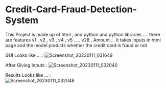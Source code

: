 # Credit-Card-Fraud-Detection-System
This Project is made up of html , and python and python libraries .... there are features v1 , v2 , v3 , v4 , v5 ..... v28 , Amount ... it takes inputs in html page and the model predicts whether the credit card is fraud or not 

GUI Looks like ... : 
![Screenshot_20230111_031649](https://user-images.githubusercontent.com/99462259/211774648-38580d0d-6ec7-4818-abc7-e033bfef0528.png)

After Giving Inputs : 
![Screenshot_20230111_032040](https://user-images.githubusercontent.com/99462259/211775026-69bd8bfd-c10a-4f86-a5e0-6f658bfe657d.png)
 
Results Looks like ... :  
![Screenshot_20230111_032048](https://user-images.githubusercontent.com/99462259/211775247-2806360e-d357-4d3f-bc77-8e876907195e.png)
